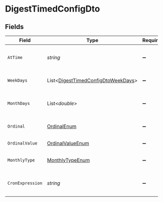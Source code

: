 # DigestTimedConfigDto


## Fields

| Field                                                                                         | Type                                                                                          | Required                                                                                      | Description                                                                                   |
| --------------------------------------------------------------------------------------------- | --------------------------------------------------------------------------------------------- | --------------------------------------------------------------------------------------------- | --------------------------------------------------------------------------------------------- |
| `AtTime`                                                                                      | *string*                                                                                      | :heavy_minus_sign:                                                                            | Time at which the digest is triggered                                                         |
| `WeekDays`                                                                                    | List<[DigestTimedConfigDtoWeekDays](../../Models/Components/DigestTimedConfigDtoWeekDays.md)> | :heavy_minus_sign:                                                                            | Days of the week for the digest                                                               |
| `MonthDays`                                                                                   | List<*double*>                                                                                | :heavy_minus_sign:                                                                            | Specific days of the month for the digest                                                     |
| `Ordinal`                                                                                     | [OrdinalEnum](../../Models/Components/OrdinalEnum.md)                                         | :heavy_minus_sign:                                                                            | Ordinal position for the digest                                                               |
| `OrdinalValue`                                                                                | [OrdinalValueEnum](../../Models/Components/OrdinalValueEnum.md)                               | :heavy_minus_sign:                                                                            | Value of the ordinal                                                                          |
| `MonthlyType`                                                                                 | [MonthlyTypeEnum](../../Models/Components/MonthlyTypeEnum.md)                                 | :heavy_minus_sign:                                                                            | Type of monthly schedule                                                                      |
| `CronExpression`                                                                              | *string*                                                                                      | :heavy_minus_sign:                                                                            | Cron expression for scheduling                                                                |